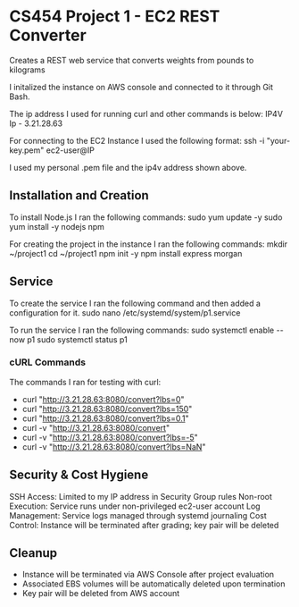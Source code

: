 # CS454 Project 1 - EC2 REST Converter

Creates a REST web service that converts weights from pounds to kilograms

I initalized the instance on AWS console and connected to it through Git Bash.

The ip address I used for running curl and other commands is below:
IP4V Ip - 3.21.28.63

For connecting to the EC2 Instance I used the following format:
ssh -i "your-key.pem" ec2-user@IP

I used my personal .pem file and the ip4v address shown above.

## Installation and Creation
To install Node.js I ran the following commands:
sudo yum update -y
sudo yum install -y nodejs npm

For creating the project in the instance I ran the following commands:
mkdir ~/project1
cd ~/project1
npm init -y
npm install express morgan

## Service
To create the service I ran the following command and then added a configuration for it.
sudo nano /etc/systemd/system/p1.service

To run the service I ran the following commands:
sudo systemctl enable --now p1
sudo systemctl status p1

### cURL Commands
The commands I ran for testing with curl:
* curl "http://3.21.28.63:8080/convert?lbs=0" 
* curl "http://3.21.28.63:8080/convert?lbs=150"
* curl "http://3.21.28.63:8080/convert?lbs=0.1"
* curl -v "http://3.21.28.63:8080/convert"
* curl -v "http://3.21.28.63:8080/convert?lbs=-5"
* curl -v "http://3.21.28.63:8080/convert?lbs=NaN"

## Security & Cost Hygiene
SSH Access: Limited to my IP address in Security Group rules
Non-root Execution: Service runs under non-privileged ec2-user account
Log Management: Service logs managed through systemd journaling
Cost Control: Instance will be terminated after grading; key pair will be deleted

## Cleanup
* Instance will be terminated via AWS Console after project evaluation
* Associated EBS volumes will be automatically deleted upon termination
* Key pair will be deleted from AWS account
